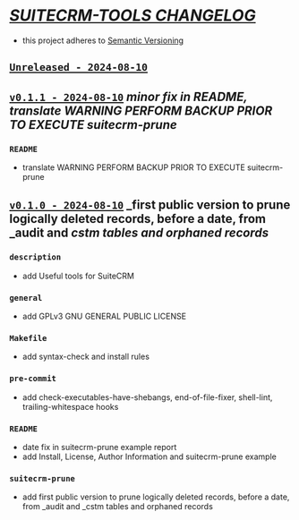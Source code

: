 # [_SUITECRM-TOOLS CHANGELOG_](https://gitlab.com/gcoop-libre/suitecrm-tools)

 - this project adheres to [Semantic Versioning](https://semver.org/spec/v2.0.0.html)

## [`Unreleased - 2024-08-10`](https://gitlab.com/gcoop-libre/suitecrm-tools/-/compare/v0.1.1...develop)


## [`v0.1.1 - 2024-08-10`](https://gitlab.com/gcoop-libre/suitecrm-tools/-/compare/v0.1.0...v0.1.1) _minor fix in README, translate WARNING PERFORM BACKUP PRIOR TO EXECUTE suitecrm-prune_


### `README`

- translate WARNING PERFORM BACKUP PRIOR TO EXECUTE suitecrm-prune

## [`v0.1.0 - 2024-08-10`](https://gitlab.com/gcoop-libre/suitecrm-tools/-/compare/569bed4...v0.1.0) _first public version to prune logically deleted records, before a date, from _audit and _cstm tables and orphaned records_


### `description`

- add Useful tools for SuiteCRM

### `general`

- add GPLv3 GNU GENERAL PUBLIC LICENSE

### `Makefile`

- add syntax-check and install rules

### `pre-commit`

- add check-executables-have-shebangs, end-of-file-fixer, shell-lint, trailing-whitespace hooks

### `README`

- date fix in suitecrm-prune example report
- add Install, License, Author Information and suitecrm-prune example

### `suitecrm-prune`

- add first public version to prune logically deleted records, before a date, from _audit and _cstm tables and orphaned records
